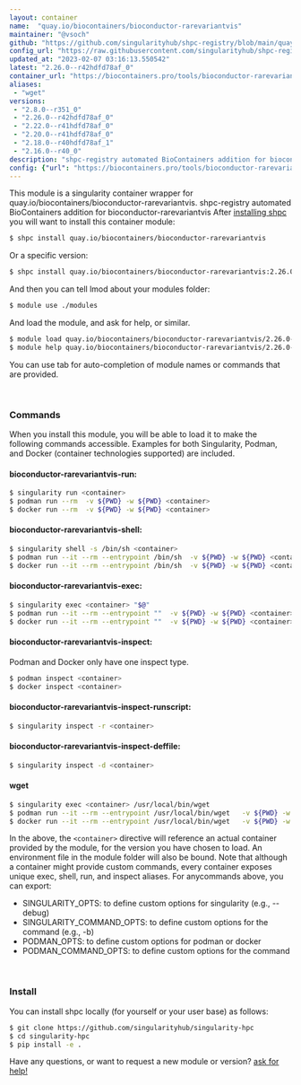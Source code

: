 ```yaml
---
layout: container
name:  "quay.io/biocontainers/bioconductor-rarevariantvis"
maintainer: "@vsoch"
github: "https://github.com/singularityhub/shpc-registry/blob/main/quay.io/biocontainers/bioconductor-rarevariantvis/container.yaml"
config_url: "https://raw.githubusercontent.com/singularityhub/shpc-registry/main/quay.io/biocontainers/bioconductor-rarevariantvis/container.yaml"
updated_at: "2023-02-07 03:16:13.550542"
latest: "2.26.0--r42hdfd78af_0"
container_url: "https://biocontainers.pro/tools/bioconductor-rarevariantvis"
aliases:
 - "wget"
versions:
 - "2.8.0--r351_0"
 - "2.26.0--r42hdfd78af_0"
 - "2.22.0--r41hdfd78af_0"
 - "2.20.0--r41hdfd78af_0"
 - "2.18.0--r40hdfd78af_1"
 - "2.16.0--r40_0"
description: "shpc-registry automated BioContainers addition for bioconductor-rarevariantvis"
config: {"url": "https://biocontainers.pro/tools/bioconductor-rarevariantvis", "maintainer": "@vsoch", "description": "shpc-registry automated BioContainers addition for bioconductor-rarevariantvis", "latest": {"2.26.0--r42hdfd78af_0": "sha256:d9d62d8d469dcc95353ab236aebeccf4284870884b9575e6880b5227f36f1438"}, "tags": {"2.8.0--r351_0": "sha256:06f5b5b2a8be0eaad0a3a56b2553cbb01d8ba236eda1edb27c1dc608d8ca5ecd", "2.26.0--r42hdfd78af_0": "sha256:d9d62d8d469dcc95353ab236aebeccf4284870884b9575e6880b5227f36f1438", "2.22.0--r41hdfd78af_0": "sha256:5c55fb17d4de01d0971ab57c93e990886dc45e458c3ab1a72a2f50b807b1d9f6", "2.20.0--r41hdfd78af_0": "sha256:5ec4aa17d33e9cb5b14e053d4681484f4c0b5fb6f94de57f0d2477829f133791", "2.18.0--r40hdfd78af_1": "sha256:fa545df8692c4cfd46cb9d597a51130886661aef3995d1c62e2eff80be087af3", "2.16.0--r40_0": "sha256:76d619efa5759cf6876f3e4888a33866301c3154d321c151cf178499f3a732d0"}, "docker": "quay.io/biocontainers/bioconductor-rarevariantvis", "aliases": {"wget": "/usr/local/bin/wget"}}
---
```


This module is a singularity container wrapper for quay.io/biocontainers/bioconductor-rarevariantvis.
shpc-registry automated BioContainers addition for bioconductor-rarevariantvis
After [installing shpc](#install) you will want to install this container module:


```bash
$ shpc install quay.io/biocontainers/bioconductor-rarevariantvis
```

Or a specific version:

```bash
$ shpc install quay.io/biocontainers/bioconductor-rarevariantvis:2.26.0--r42hdfd78af_0
```

And then you can tell lmod about your modules folder:

```bash
$ module use ./modules
```

And load the module, and ask for help, or similar.

```bash
$ module load quay.io/biocontainers/bioconductor-rarevariantvis/2.26.0--r42hdfd78af_0
$ module help quay.io/biocontainers/bioconductor-rarevariantvis/2.26.0--r42hdfd78af_0
```

You can use tab for auto-completion of module names or commands that are provided.

<br>

### Commands

When you install this module, you will be able to load it to make the following commands accessible.
Examples for both Singularity, Podman, and Docker (container technologies supported) are included.

#### bioconductor-rarevariantvis-run:

```bash
$ singularity run <container>
$ podman run --rm  -v ${PWD} -w ${PWD} <container>
$ docker run --rm  -v ${PWD} -w ${PWD} <container>
```

#### bioconductor-rarevariantvis-shell:

```bash
$ singularity shell -s /bin/sh <container>
$ podman run --it --rm --entrypoint /bin/sh  -v ${PWD} -w ${PWD} <container>
$ docker run --it --rm --entrypoint /bin/sh  -v ${PWD} -w ${PWD} <container>
```

#### bioconductor-rarevariantvis-exec:

```bash
$ singularity exec <container> "$@"
$ podman run --it --rm --entrypoint ""  -v ${PWD} -w ${PWD} <container> "$@"
$ docker run --it --rm --entrypoint ""  -v ${PWD} -w ${PWD} <container> "$@"
```

#### bioconductor-rarevariantvis-inspect:

Podman and Docker only have one inspect type.

```bash
$ podman inspect <container>
$ docker inspect <container>
```

#### bioconductor-rarevariantvis-inspect-runscript:

```bash
$ singularity inspect -r <container>
```

#### bioconductor-rarevariantvis-inspect-deffile:

```bash
$ singularity inspect -d <container>
```


#### wget

```bash
$ singularity exec <container> /usr/local/bin/wget
$ podman run --it --rm --entrypoint /usr/local/bin/wget   -v ${PWD} -w ${PWD} <container> -c " $@"
$ docker run --it --rm --entrypoint /usr/local/bin/wget   -v ${PWD} -w ${PWD} <container> -c " $@"
```



In the above, the `<container>` directive will reference an actual container provided
by the module, for the version you have chosen to load. An environment file in the
module folder will also be bound. Note that although a container
might provide custom commands, every container exposes unique exec, shell, run, and
inspect aliases. For anycommands above, you can export:

 - SINGULARITY_OPTS: to define custom options for singularity (e.g., --debug)
 - SINGULARITY_COMMAND_OPTS: to define custom options for the command (e.g., -b)
 - PODMAN_OPTS: to define custom options for podman or docker
 - PODMAN_COMMAND_OPTS: to define custom options for the command

<br>

### Install

You can install shpc locally (for yourself or your user base) as follows:

```bash
$ git clone https://github.com/singularityhub/singularity-hpc
$ cd singularity-hpc
$ pip install -e .
```

Have any questions, or want to request a new module or version? [ask for help!](https://github.com/singularityhub/singularity-hpc/issues)